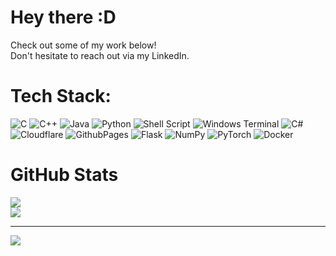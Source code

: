 # Hey there :D
Check out some of my work below!<br>Don't hesitate to reach out via my LinkedIn.


# Tech Stack:
![C](https://img.shields.io/badge/c-%2300599C.svg?style=flat-square&logo=c&logoColor=white) ![C++](https://img.shields.io/badge/c++-%2300599C.svg?style=flat-square&logo=c%2B%2B&logoColor=white) ![Java](https://img.shields.io/badge/java-%23ED8B00.svg?style=flat-square&logo=openjdk&logoColor=white) ![Python](https://img.shields.io/badge/python-3670A0?style=flat-square&logo=python&logoColor=ffdd54) ![Shell Script](https://img.shields.io/badge/shell_script-%23121011.svg?style=flat-square&logo=gnu-bash&logoColor=white) ![Windows Terminal](https://img.shields.io/badge/Windows%20Terminal-%234D4D4D.svg?style=flat-square&logo=windows-terminal&logoColor=white) ![C#](https://img.shields.io/badge/c%23-%23239120.svg?style=flat-square&logo=csharp&logoColor=white) ![Cloudflare](https://img.shields.io/badge/Cloudflare-F38020?style=flat-square&logo=Cloudflare&logoColor=white) ![GithubPages](https://img.shields.io/badge/github%20pages-121013?style=flat-square&logo=github&logoColor=white) ![Flask](https://img.shields.io/badge/flask-%23000.svg?style=flat-square&logo=flask&logoColor=white) ![NumPy](https://img.shields.io/badge/numpy-%23013243.svg?style=flat-square&logo=numpy&logoColor=white) ![PyTorch](https://img.shields.io/badge/PyTorch-%23EE4C2C.svg?style=flat-square&logo=PyTorch&logoColor=white) ![Docker](https://img.shields.io/badge/docker-%230db7ed.svg?style=flat-square&logo=docker&logoColor=white)

# GitHub Stats
![](https://github-readme-stats.vercel.app/api?username=gcc4p&theme=dark&hide_border=true&include_all_commits=false&count_private=true)<br/>
![](https://github-readme-stats.vercel.app/api/top-langs/?username=gcc4p&theme=dark&hide_border=true&include_all_commits=false&count_private=true&layout=compact)

---
[![](https://visitcount.itsvg.in/api?id=gcc4p&icon=7&color=1)](https://visitcount.itsvg.in)

<!-- Proudly created with GPRM ( https://gprm.itsvg.in ) -->
